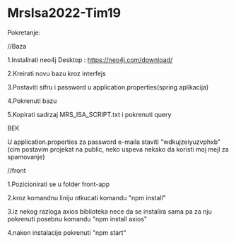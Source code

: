 # MrsIsa2022-Tim19

Pokretanje:

//Baza

1.Instalirati neo4j Desktop : https://neo4j.com/download/

2.Kreirati novu bazu kroz interfejs

3.Postaviti sifru i password u application.properties(spring aplikacija)

4.Pokrenuti bazu

5.Kopirati sadrzaj MRS_ISA_SCRIPT.txt i pokrenuti query


BEK

U application.properties za password e-maila staviti "wdkujzeiyuzvphxb"(cim postavim projekat na public, neko uspeva nekako da koristi moj mejl za spamovanje)



//front

1.Pozicionirati se u folder front-app

2.kroz komandnu liniju otkucati komandu "npm install"

3.iz nekog razloga axios biblioteka nece da se instalira sama pa za nju pokrenuti posebnu komandu "npm install axios"

4.nakon instalacije pokrenuti "npm start"

